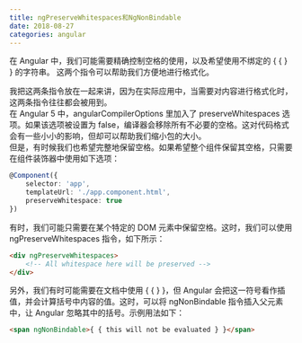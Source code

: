 ```yaml
---
title: ngPreserveWhitespaces和NgNonBindable        
date: 2018-08-27
categories: angular
---
```

在 Angular 中，我们可能需要精确控制空格的使用，以及希望使用不绑定的 { { } } 的字符串。
这两个指令可以帮助我们方便地进行格式化。
<!-- more -->

我把这两条指令放在一起来讲，因为在实际应用中，当需要对内容进行格式化时，这两条指令往往都会被用到。   
在 Angular 5 中，angularCompilerOptions 里加入了 preserveWhitespaces 选项。如果该选项被设置为 false，编译器会移除所有不必要的空格。这对代码格式会有一些小小的影响，但却可以帮助我们缩小包的大小。   
但是，有时候我们也希望完整地保留空格。如果希望整个组件保留其空格，只需要在组件装饰器中使用如下选项：   

```typescript
@Component({
    selector: 'app',
    templateUrl: './app.component.html',
    preserveWhitespace: true
})
```

有时，我们可能只需要在某个特定的 DOM 元素中保留空格。这时，我们可以使用 ngPreserveWhitespaces 指令，如下所示：
```html
<div ngPreserveWhitespaces>
    <!-- All whitespace here will be preserved -->
</div>
```
另外，我们有时可能需要在文档中使用 { { } }，但 Angular 会把这一符号看作插值，并会计算括号中内容的值。这时，可以将 ngNonBindable 指令插入父元素中，让 Angular 忽略其中的括号。示例用法如下：   
```html
<span ngNonBindable>{ { this will not be evaluated } }</span>
```
